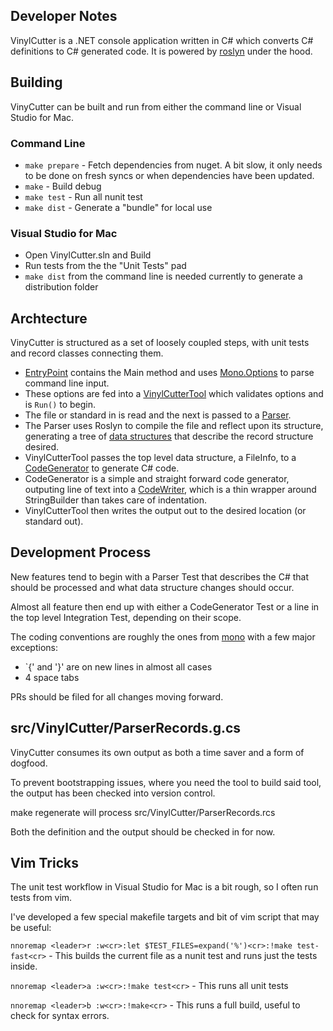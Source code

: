 ## Developer Notes

VinylCutter is a .NET console application written in C# which converts C# definitions to C# generated code. It is powered by [roslyn](https://github.com/dotnet/roslyn) under the hood.

## Building

VinyCutter can be built and run from either the command line or Visual Studio for Mac.

### Command Line

- `make prepare` - Fetch dependencies from nuget. A bit slow, it only needs to be done on fresh syncs or when dependencies have been updated.
- `make` - Build debug
- `make test` - Run all nunit test
- `make dist` - Generate a "bundle" for local use


### Visual Studio for Mac

- Open VinylCutter.sln and Build
- Run tests from the the "Unit Tests" pad
- `make dist` from the command line is needed currently to generate a distribution folder


## Archtecture

VinyCutter is structured as a set of loosely coupled steps, with unit tests and record classes connecting them.

- [EntryPoint](https://github.com/chamons/VinylCutter/blob/master/src/VinylCutter/EntryPoint.cs) contains the Main method and uses [Mono.Options](https://github.com/mono/mono/blob/master/mcs/class/Mono.Options/Mono.Options/Options.cs) to parse command line input.
- These options are fed into a [VinylCutterTool](https://github.com/chamons/VinylCutter/blob/master/src/VinylCutter/VinylCutterTool.cs) which validates options and is `Run()` to begin.
- The file or standard in is read and the next is passed to a [Parser](https://github.com/chamons/VinylCutter/blob/master/src/VinylCutter/Parser.cs).
- The Parser uses Roslyn to compile the file and reflect upon its structure, generating a tree of [data structures](https://github.com/chamons/VinylCutter/blob/master/src/VinylCutter/ParserRecords.g.cs) that describe the record structure desired.
- VinylCutterTool passes the top level data structure, a FileInfo, to a [CodeGenerator](https://github.com/chamons/VinylCutter/blob/master/src/VinylCutter/CodeGenerator.cs) to generate C# code.
- CodeGenerator is a simple and straight forward code generator, outputing line of text into a [CodeWriter](https://github.com/chamons/VinylCutter/blob/master/src/VinylCutter/CodeWriter.cs), which is a thin wrapper around StringBuilder than takes care of indentation.
- VinylCutterTool then writes the output out to the desired location (or standard out).

## Development Process

New features tend to begin with a Parser Test that describes the C# that should be processed and what data structure changes should occur.

Almost all feature then end up with either a CodeGenerator Test or a line in the top level Integration Test, depending on their scope.

The coding conventions are roughly the ones from [mono](http://www.mono-project.com/community/contributing/coding-guidelines/) with a few major exceptions:

- `{' and '}' are on new lines in almost all cases
- 4 space tabs

PRs should be filed for all changes moving forward.

## src/VinylCutter/ParserRecords.g.cs

VinyCutter consumes its own output as both a time saver and a form of dogfood.

To prevent bootstrapping issues, where you need the tool to build said tool, the output has been checked into version control.

make regenerate will process src/VinylCutter/ParserRecords.rcs

Both the definition and the output should be checked in for now.

## Vim Tricks

The unit test workflow in Visual Studio for Mac is a bit rough, so I often run tests from vim. 

I've developed a few special makefile targets and bit of vim script that may be useful:

`nnoremap <leader>r :w<cr>:let $TEST_FILES=expand('%')<cr>:!make test-fast<cr>` - This builds the current file as a nunit test and runs just the tests inside.

`nnoremap <leader>a :w<cr>:!make test<cr>` - This runs all unit tests

`nnoremap <leader>b :w<cr>:!make<cr>` - This runs a full build, useful to check for syntax errors.

